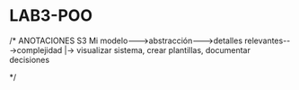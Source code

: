 # LAB3-POO

/*
ANOTACIONES S3 Mi
modelo--->abstracción--->detalles relevantes--->complejidad
|-> visualizar sistema, crear plantillas, documentar decisiones

*/
